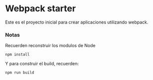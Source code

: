 # Webpack starter

Este es el proyecto inicial para crear aplicaciones utilizando webpack.

### Notas
Recuerden reconstruir los modulos de Node
```
npm install
```

Y para construir el build, recuerden:
```
npm run build
```
